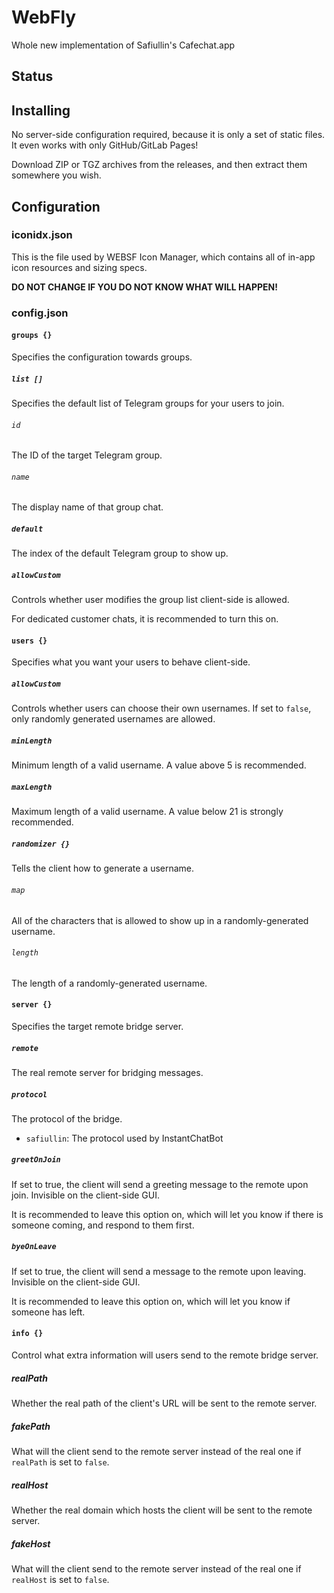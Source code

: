# WebFly
Whole new implementation of Safiullin's Cafechat.app

## Status

## Installing
No server-side configuration required, because it is only a set of static files. It even works with only GitHub/GitLab Pages!

Download ZIP or TGZ archives from the releases, and then extract them somewhere you wish.

## Configuration
### iconidx.json
This is the file used by WEBSF Icon Manager, which contains all of in-app icon resources and sizing specs.

**DO NOT CHANGE IF YOU DO NOT KNOW WHAT WILL HAPPEN!**
### config.json
#### ```groups {}```
Specifies the configuration towards groups.
##### ```list []```
Specifies the default list of Telegram groups for your users to join.
###### ```id```
The ID of the target Telegram group.
###### ```name```
The display name of that group chat.
##### ```default```
The index of the default Telegram group to show up.
##### ```allowCustom```
Controls whether user modifies the group list client-side is allowed.

For dedicated customer chats, it is recommended to turn this on.
#### ```users {}```
Specifies what you want your users to behave client-side.
##### ```allowCustom```
Controls whether users can choose their own usernames. If set to ```false```, only randomly generated usernames are allowed.
##### ```minLength```
Minimum length of a valid username. A value above 5 is recommended.
##### ```maxLength```
Maximum length of a valid username. A value below 21 is strongly recommended.
##### ```randomizer {}```
Tells the client how to generate a username.
###### ```map```
All of the characters that is allowed to show up in a randomly-generated username.
###### ```length```
The length of a randomly-generated username.
#### ```server {}```
Specifies the target remote bridge server.
##### ```remote```
The real remote server for bridging messages.
##### ```protocol```
The protocol of the bridge.

* ```safiullin```: The protocol used by InstantChatBot
##### ```greetOnJoin```
If set to true, the client will send a greeting message to the remote upon join. Invisible on the client-side GUI.

It is recommended to leave this option on, which will let you know if there is someone coming, and respond to them first.
##### ```byeOnLeave```
If set to true, the client will send a message to the remote upon leaving. Invisible on the client-side GUI.

It is recommended to leave this option on, which will let you know if someone has left.
#### ```info {}```
Control what extra information will users send to the remote bridge server.
##### realPath
Whether the real path of the client's URL will be sent to the remote server.
##### fakePath
What will the client send to the remote server instead of the real one if ```realPath``` is set to ```false```.
##### realHost
Whether the real domain which hosts the client will be sent to the remote server.
##### fakeHost
What will the client send to the remote server instead of the real one if ```realHost``` is set to ```false```.

